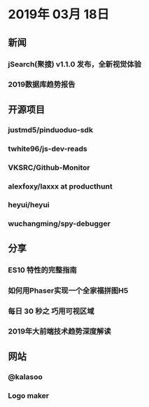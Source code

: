 # 2019年 03月 18日

## 新闻

### jSearch(聚搜) v1.1.0 发布，全新视觉体验

<daily-item
  url="https://www.oschina.net/news/105224/jsearch-1-1-0-released"/>

### 2019数据库趋势报告

<daily-item
  url="https://www.infoq.cn/article/JPpEpkrD-iNWBv3KuyVa"/>

## 开源项目

### justmd5/pinduoduo-sdk

<daily-item
  note="拼多多API SDK【拼多多开放平台】"
  url="https://github.com/justmd5/pinduoduo-sdk"
  lang="PHP"
  watch="2"
  star="19"
  fork="2"/>

### twhite96/js-dev-reads

<daily-item
  note="JavaScript 开发者的学习资料、书、视频教程、博客文章，知识点覆盖如基础知识：算法和数据结构，主流前段框架：Vue、React 等"
  url="https://github.com/twhite96/js-dev-reads"
  lang="other"
  watch="51"
  star="661"
  fork="45"
  :is-chinese="false"/>

### VKSRC/Github-Monitor

<daily-item
  note="一个用于监控 Github 代码仓库的系统，企业可利用该系统及时发现内部代码泄露"
  url="https://github.com/VKSRC/Github-Monitor"
  lang="JavaScript,Python,CSS,HTML,Shell,Dockerfile"
  watch="18"
  star="391"
  fork="78"
  :is-chinese="false"/>

### alexfoxy/laxxx at producthunt

<daily-item
  note="帮助你在滚动页面的时候创建流畅的动画效果"
  url="https://github.com/alexfoxy/laxxx?ref=producthunt"
  lang="JavaScript"
  watch="22"
  star="1292"
  fork="41"
  :is-chinese="false"/>

### heyui/heyui

<daily-item
  note="一个基于 Vue.js 的高质量 UI 组件库"
  url="https://github.com/heyui/heyui/"
  :is-chinese="false"/>

### wuchangming/spy-debugger

<daily-item
  note="微信调试，各种WebView样式调试、手机浏览器的页面真机调试。便捷的远程调试手机页面、抓包工具，支持：HTTP/HTTPS，无需USB连接设备"
  url="https://github.com/wuchangming/spy-debugger"
  lang="JavaScript,CSS,HTML"
  watch="110"
  star="3456"
  fork="467"/>

## 分享

### ES10 特性的完整指南

<daily-item
  url="https://mp.weixin.qq.com/s/yN7PbvAHUH7SQsy5t0g49A"/>

### 如何用Phaser实现一个全家福拼图H5

<daily-item
  url="https://juejin.im/post/5c8ce89d6fb9a04a073146da"/>

### 每日 30 秒之 巧用可视区域

<daily-item
  url="https://juejin.im/post/5c8bd4f5e51d456c95409bd8"/>

### 2019年大前端技术趋势深度解读

<daily-item
  url="https://mp.weixin.qq.com/s/WWqsd-SnILUWbiKEnSArDQ"/>

## 网站

### @kalasoo

<daily-item
  note="掘金站长博客"
  url="http://ming.today/"/>

### Logo maker

<daily-item
  note="输入你的公司名，slogan，关键字，帮你你设计公司 logo"
  url="https://mybrandnewlogo.com/"/>

<daily-footer/>
